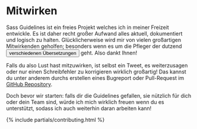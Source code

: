 
# Mitwirken

Sass Guidelines ist ein freies Projekt welches ich in meiner Freizeit entwickle. Es ist daher recht großer Aufwand alles aktuell, dokumentiert und logisch zu halten. Glücklicherweise wird mir von vielen großartigen Mitwirkenden geholfen; besonders wenn es um die Pfleger der dutzend <button type="button" data-modal-show="options-panel" class="link-like">verschiedenen Übersetzungen</button> geht. Also dankt Ihnen!

Falls du also Lust hast mitzuwirken, ist selbst ein Tweet, es weiterzusagen oder nur einen Schreibfehler zu korrigieren wirklich großartig! Das kannst du unter anderem durchs erstellen eines Bugreport oder Pull-Request im [GitHub Repository](https://github.com/HugoGiraudel/sass-guidelines).

Doch bevor wir starten: falls dir die Guidelines gefallen, sie nützlich für dich oder dein Team sind, würde ich mich wirklich freuen wenn du es unterstützt, sodass ich auch weiterhin daran arbeiten kann!

{% include partials/contributing.html %}
